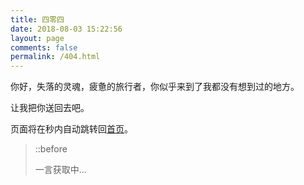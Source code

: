 ```yaml
---
title: 四零四 
date: 2018-08-03 15:22:56
layout: page
comments: false
permalink: /404.html
---
```



你好，失落的灵魂，疲惫的旅行者，你似乎来到了我都没有想到过的地方。


让我把你送回去吧。

页面将在<span id="jumpTo"></span>秒内自动跳转回[首页](https://blog.masellum.me/)。
<blockquote>
::before
<p id="hitokoto">一言获取中...</p>
</blockquote>
<!-- 以下写法，选取一种即可 -->

<!-- 现代写法，推荐 -->
<!-- 兼容低版本浏览器 (包括 IE)，可移除 -->
<script src="https://cdn.jsdelivr.net/npm/bluebird@3/js/browser/bluebird.min.js"></script>
<script src="https://cdn.jsdelivr.net/npm/whatwg-fetch@2.0.3/fetch.min.js"></script>
<!--End-->
<script>
  fetch('https://v1.hitokoto.cn')
    .then(function (res){
      return res.json();
    })
    .then(function (data) {
      var hitokoto = document.getElementById('hitokoto');
      hitokoto.innerText = data.hitokoto + "\n——「" + data.from + "」"; 
    })
    .catch(function (err) {
      console.error(err);
    })
</script>

<script type="text/javascript">
function countDown(secs, surl) {
    var jumpTo = document.getElementById('jumpTo');
    jumpTo.innerHTML = secs;
    if (--secs > 0) {
        setTimeout("countDown(" + secs + ",'" + surl + "')", 1000);
    } else {
        location.href = surl;
    }
}
</script>
<script type="text/javascript">countDown(10,'/');</script>
